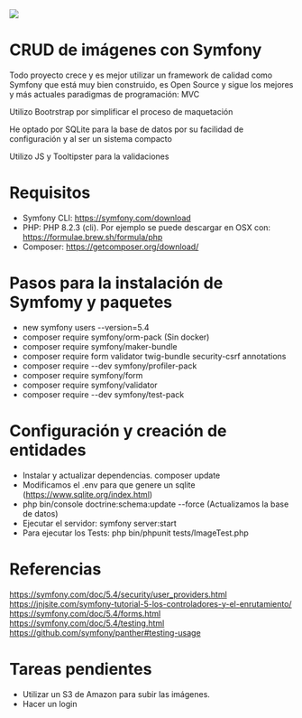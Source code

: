 <img src="https://jorgebenitezlopez.com/github/symfony.jpg">

# CRUD de imágenes con Symfony

Todo proyecto crece y es mejor utilizar un framework de calidad como Symfony que está muy bien construido, es Open Source y sigue los mejores y más actuales paradigmas de programación: MVC

Utilizo Bootrstrap por simplificar el proceso de maquetación

He optado por SQLite para la base de datos por su facilidad de configuración y al ser un sistema compacto

Utilizo JS y Tooltipster para la validaciones

# Requisitos

- Symfony CLI: https://symfony.com/download
- PHP: PHP 8.2.3 (cli). Por ejemplo se puede descargar en OSX con: https://formulae.brew.sh/formula/php
- Composer: https://getcomposer.org/download/

# Pasos para la instalación de Symfomy y paquetes

- new symfony users  --version=5.4
- composer require symfony/orm-pack (Sin docker)
- composer require symfony/maker-bundle
- composer require form validator twig-bundle security-csrf annotations
- composer require --dev symfony/profiler-pack
- composer require symfony/form
- composer require symfony/validator
- composer require --dev symfony/test-pack 

# Configuración y creación de entidades

- Instalar y actualizar dependencias. composer update
- Modificamos el .env para que genere un sqlite (https://www.sqlite.org/index.html)
- php bin/console doctrine:schema:update --force (Actualizamos la base de datos)
- Ejecutar el servidor:  symfony server:start
- Para ejecutar los Tests: php bin/phpunit tests/ImageTest.php

# Referencias

https://symfony.com/doc/5.4/security/user_providers.html
https://jnjsite.com/symfony-tutorial-5-los-controladores-y-el-enrutamiento/
https://symfony.com/doc/5.4/forms.html
https://symfony.com/doc/5.4/testing.html
https://github.com/symfony/panther#testing-usage

# Tareas pendientes

- Utilizar un S3 de Amazon para subir las imágenes.
- Hacer un login



